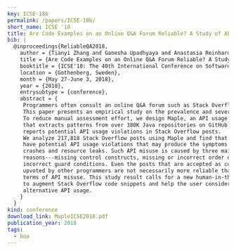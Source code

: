 ```yaml
---
key: ICSE-18b
permalink: /papers/ICSE-18b/
short_name: ICSE '18
title: Are Code Examples on an Online Q&A Forum Reliable? A Study of API Misuse on Stack Overflow
bib: |
  @inproceedings{ReliableQA2018,
    author = {Tianyi Zhang and Ganesha Upadhyaya and Anastasia Reinhardt and Hridesh Rajan and Miryung Kim},
    title = {Are Code Examples on an Online Q&A Forum Reliable? A Study of API Misuse on Stack Overflow},
    booktitle = {ICSE'18: The 40th International Conference on Software Engineering},
    location = {Gothenberg, Sweden},
    month = {May 27-June 3, 2018},
    year = {2018},
    entrysubtype = {conference},
    abstract = {
     Programmers often consult an online Q&A forum such as Stack Overflow to learn new APIs. 
     This paper presents an empirical study on the prevalence and severity of API misuse on Stack Overflow. 
     To reduce manual assessment effort, we design Maple, an API usage mining approach 
     that extracts patterns from over 380K Java repositories on GitHub and subsequently 
     reports potential API usage violations in Stack Overflow posts.
     We analyze 217,818 Stack Overflow posts using Maple and find that around 31% of them 
     have potential API usage violations that may produce the symptoms such as program 
     crashes and resource leaks. Such API misuse is caused by three main 
     reasons---missing control constructs, missing or incorrect order of API calls, and 
     incorrect guard conditions. Even the posts that are accepted as correct answers or 
     upvoted by other programmers are not necessarily more reliable than other posts in 
     terms of API misuse. This study result calls for a new human-in-the-loop approach 
     to augment Stack Overflow code snippets and help the user consider better or 
     alternative API usage.
    }
  }
kind: conference
download_link: MapleICSE2018.pdf
publication_year: 2018
tags:
  - boa
---
```


